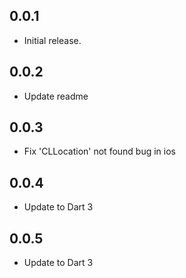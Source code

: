 ## 0.0.1

*  Initial release.

## 0.0.2

*  Update readme

## 0.0.3

*  Fix 'CLLocation' not found bug in ios


## 0.0.4

*  Update to Dart 3

## 0.0.5

*  Update to Dart 3